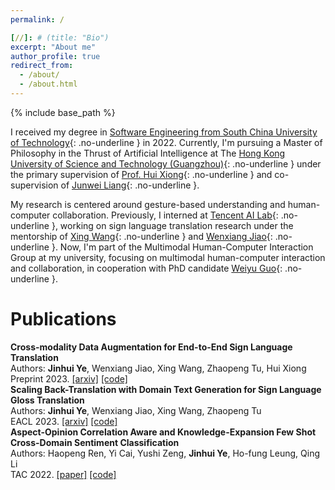 ```yaml
---
permalink: /

[//]: # (title: "Bio")
excerpt: "About me"
author_profile: true
redirect_from: 
  - /about/
  - /about.html
---
```


{% include base_path %}

I received my degree in [Software Engineering from South China University of Technology](http://www2.scut.edu.cn/sse/){: .no-underline } in 2022. Currently, I'm pursuing a Master of Philosophy in the Thrust of Artificial Intelligence at The [Hong Kong University of Science and Technology (Guangzhou)](https://hkust-gz.edu.cn/academics/four-hubs/information-hub/artificial-intelligence){: .no-underline } under the primary supervision of [Prof. Hui Xiong](https://scholar.google.com/citations?user=cVDF1tkAAAAJ&hl=zh-CN&oi=ao){: .no-underline } and co-supervision of [Junwei Liang](https://junweiliang.me/index.html){: .no-underline }.

My research is centered around gesture-based understanding and human-computer collaboration. Previously, I interned at [Tencent AI Lab](https://ai.tencent.com/ailab/nlp/en/index.html){: .no-underline }, working on sign language translation research under the mentorship of [Xing Wang](http://xingwang4nlp.com/){: .no-underline } and [Wenxiang Jiao](https://wxjiao.github.io/){: .no-underline }. Now, I'm part of the Multimodal Human-Computer Interaction Group at my university, focusing on multimodal human-computer interaction and collaboration, in cooperation with PhD candidate [Weiyu Guo](https://guoweiyu.github.io/){: .no-underline }.



Publications
======

**Cross-modality Data Augmentation for End-to-End Sign Language Translation** <br>
  Authors: **Jinhui Ye**, Wenxiang Jiao, Xing Wang, Zhaopeng Tu, Hui Xiong <br>
  Preprint 2023. [[arxiv]](https://arxiv.org/abs/2305.11096) [[code]](https://github.com/Atrewin/SignXmDA) <br>
**Scaling Back-Translation with Domain Text Generation for Sign Language Gloss Translation**  <br>
  Authors: **Jinhui Ye**, Wenxiang Jiao, Xing Wang, Zhaopeng Tu <br>
  EACL 2023. [[arxiv]](https://arxiv.org/abs/2210.07054) [[code]](https://github.com/Atrewin/PGen) <br>
**Aspect-Opinion Correlation Aware and Knowledge-Expansion Few Shot Cross-Domain Sentiment Classification** <br>
  Authors: Haopeng Ren, Yi Cai, Yushi Zeng, **Jinhui Ye**, Ho-fung Leung,  Qing Li <br>
  TAC 2022. [[paper]](https://ieeexplore.ieee.org/stamp/stamp.jsp?arnumber=9882094&casa_token=H2dOk5uWLXgAAAAA:Ex7FLRmkurlYY1x2rThmKne_NadSVUiOH2QcCx5IekFMxYYhF0wgGaf9DOXqFQdtGZPJGT9VNCiCGYs) [[code]](https://github.com/Atrewin/CroDomainFSSA)

